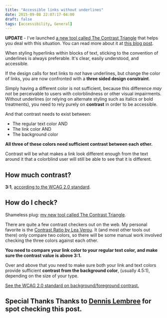 ```yaml
---
title: "Accessible links without underlines"
date: 2015-09-08 22:07:17-04:00
draft: false
tags: [accessibility, General]
---
```


**UPDATE** - I've launched [a new tool called The Contrast Triangle](https://contrast-triangle.com) that helps you deal with this situation. You can read more about it at [this blog post](/the-contrast-triangle/).

When styling hyperlinks within blocks of text, sticking to the convention of underlines is always preferable. It's clear, easily understood, and accessible.

If the design calls for text links to _not_ have underlines, but change the color of links, you are now confronted with a **three sided design constraint**.

Simply having a different color is not sufficient, because this difference _may not_ be perceivable to users with colorblindness or other visual impairments. Without underlines (or relying on alternate styling such as italics or bold treatments), you need to rely purely on **contrast** in order to be accessible.

And that contrast needs to exist between:

- The regular text color AND
- The link color AND
- The background color

**All three of these colors need sufficient contrast between each other.**

Contrast will be what makes a link look different enough from the text around it that a colorblind user will still be able to see that it is different.

## How much contrast?

**3:1**, [according to the WCAG 2.0 standard](https://www.w3.org/TR/2008/NOTE-WCAG20-TECHS-20081211/G183).

## How do I check?

Shameless plug: [my new tool called The Contrast Triangle](https://contrast-triangle.com).

There are quite a few contrast checkers out on the web. My personal favorite is the [Contrast Ratio by Lea Verou](https://leaverou.github.io/contrast-ratio/). It (and most other tools out there) only compare two colors, so there will be some manual work involved checking the three colors against each other.

**You need to compare your link color to your regular text color, and make sure the contrast value is above 3:1.**

Over and above that you need to make sure both your link and text colors provide sufficient **contrast from the background color**, (usually 4.5:1), depending on the size of your type.

[See the WCAG 2.0 standard on background/foreground contrast.](https://www.w3.org/TR/WCAG20/#visual-audio-contrast-contrast)

## Special Thanks Thanks to [Dennis Lembree](https://www.dennislembree.com/) for spot checking this post.

